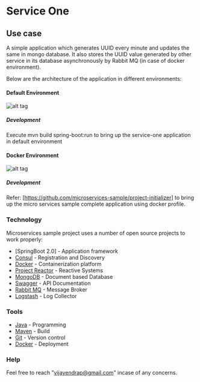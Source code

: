 
# Service One

## Use case

A simple application which generates UUID every minute and updates the same in mongo database. It also stores the UUID value generated by other service in its database asynchronously by Rabbit MQ (in case of docker environment).

Below are the architecture of the application in different environments:

#### Default Environment

![alt tag](https://github.com/microservices-sample/service-one/blob/version-5/doc/architecture/service-one%20(default).png?raw=true)

##### Development

Execute mvn build spring-boot:run to bring up the service-one application in default environment

#### Docker Environment

![alt tag](https://github.com/microservices-sample/service-one/blob/version-5/doc/architecture/service-one%20(docker).png?raw=true)

##### Development

Refer: [https://github.com/microservices-sample/project-initializer] to bring up the micro services sample complete application using docker profile.

### Technology

Microservices sample project uses a number of open source projects to work properly:

* [SpringBoot 2.0] - Application framework
* [Consul] - Registration and Discovery
* [Docker] - Containerization platform
* [Project Reactor] - Reactive Systems
* [MongoDB] - Document based Database
* [Swagger] - API Documentation
* [Rabbit MQ] - Message Broker
* [Logstash] - Log Collector

### Tools

* [Java] - Programming
* [Maven] - Build
* [Git] - Version control
* [Docker] - Deployment


### Help

Feel free to reach "vijayendrap@gmail.com" incase of any concerns.

[//]: # (These are reference links used in the body of this note and get stripped out when the markdown processor does its job.)

   [SpringBoot]: <https://projects.spring.io/spring-boot/>
   [Consul]: <https://www.consul.io>
   [Project Reactor]: <https://projectreactor.io/>
   [Docker]: <https://www.docker.com>
   [Maven]: <https://maven.apache.org>
   [Git]: <https://git-scm.com>
   [Java]: <https://go.java>
   [Rabbit MQ]: <https://www.rabbitmq.com/>
   [Swagger]: <https://swagger.io/>
   [Logstash]: <https://www.elastic.co/products/logstash>
   [MongoDB]: <https://www.mongodb.com/>
   [https://github.com/microservices-sample/project-initializer]: <https://github.com/microservices-sample/project-initializer>
   
